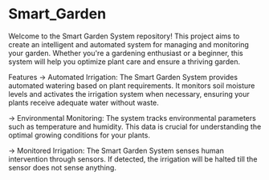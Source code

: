 # Smart_Garden
Welcome to the Smart Garden System repository! This project aims to create an intelligent and automated system for managing and monitoring your garden. Whether you're a gardening enthusiast or a beginner, this system will help you optimize plant care and ensure a thriving garden.

Features
-> Automated Irrigation: The Smart Garden System provides automated watering based on plant requirements. It monitors soil moisture levels and activates the irrigation system when necessary, ensuring your plants receive adequate water without waste.

-> Environmental Monitoring: The system tracks environmental parameters such as temperature and humidity. This data is crucial for understanding the optimal growing conditions for your plants. 

-> Monitored Irrigation: The Smart Garden System senses human intervention through sensors. If detected, the irrigation will be halted till the sensor does not sense anything.
